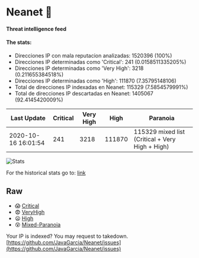 # Neanet :hocho:
#### Threat intelligence feed
#### The stats:

- Direcciones IP con mala reputacion analizadas: 1520396 (100%)
- Direcciones IP determinadas como 'Critical':  241 (0.0158511335205%)
- Direcciones IP determinadas como 'Very High':  3218 (0.211655384518%)
- Direcciones IP determinadas como 'High':  111870 (7.35795148106)
- Total de direcciones IP indexadas en Neanet:  115329 (7.5854579991%)
- Total de direcciones IP descartadas en Neanet:  1405067 (92.4145420009%)

| Last Update | Critical | Very High | High | Paranoia |
| --- | --- | --- | --- | --- |
| 2020-10-16 16:01:54 | 241 | 3218 | 111870 | 115329 mixed list (Critical + Very High + High)|

![Stats](https://docs.google.com/spreadsheets/d/e/2PACX-1vSnaNMIXVabIpDJjufMlzH7poXnshF3mgd8Is1g9ytUEzVsP5my4Trn8f-xkoLLQ38xpL3HtmUexLo6/pubchart?oid=501124687&format=image)

For the historical stats go to: [link](/stats.csv)
## Raw
- :scream: [Critical](https://raw.githubusercontent.com/JavaGarcia/Neanet/master/blacklists/neanet_critical.txt)
- :fearful: [VeryHigh](https://raw.githubusercontent.com/JavaGarcia/Neanet/master/blacklists/neanet_veryHigh.txtt)
- :frowning: [High](https://raw.githubusercontent.com/JavaGarcia/Neanet/master/blacklists/neanet_high.txt)
- :dizzy_face: [Mixed-Paranoia](https://raw.githubusercontent.com/JavaGarcia/Neanet/master/blacklists/neanet_all.txt)


Your IP is indexed? You may request to takedown. [https://github.com/JavaGarcia/Neanet/issues](https://github.com/JavaGarcia/Neanet/issues)











































































































































































































































































































































































































































































































































































































































































































































































































































































































































































































































































































































































































































































































































































































































































































